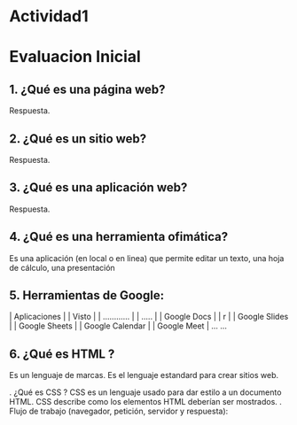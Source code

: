 # Actividad1
# Evaluacion Inicial
## 1. ¿Qué es una página web?
Respuesta.
## 2. ¿Qué es un sitio web?
Respuesta.
## 3. ¿Qué es una aplicación web?
Respuesta.
## 4. ¿Qué es una herramienta ofimática?
Es una aplicación (en local o en linea) que permite editar un texto, una hoja de cálculo, una
presentación
## 5. Herramientas de Google:
| Aplicaciones | | Visto |
| ............ | | ..... |
| Google Docs | | r |
| Google Slides |
| Google Sheets |
| Google Calendar |
| Google Meet |
... ...
## 6. ¿Qué es HTML ?
Es un lenguaje de marcas. Es el lenguaje estandard para crear sitios web.

<!DOCTYPE html>
<html lang="en">
<head>
<meta charset="UTF-8">
<meta http-equiv="X-UA-Compatible" content="IE=edge">
<meta name="viewport" content="width=device-width, initial-scale=1.0">
<title>Document</title>
</head>
<body>
</body>
</html>

. ¿Qué es CSS ?
CSS es un lenguaje usado para dar estilo a un documento HTML. CSS describe como los
elementos HTML deberían ser mostrados.
. Flujo de trabajo (navegador, petición, servidor y respuesta):
